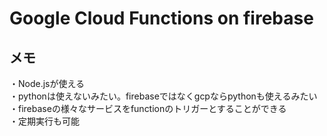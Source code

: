 # Google Cloud Functions on firebase
## メモ
・Node.jsが使える  
・pythonは使えないみたい。firebaseではなくgcpならpythonも使えるみたい  
・firebaseの様々なサービスをfunctionのトリガーとすることができる  
・定期実行も可能
